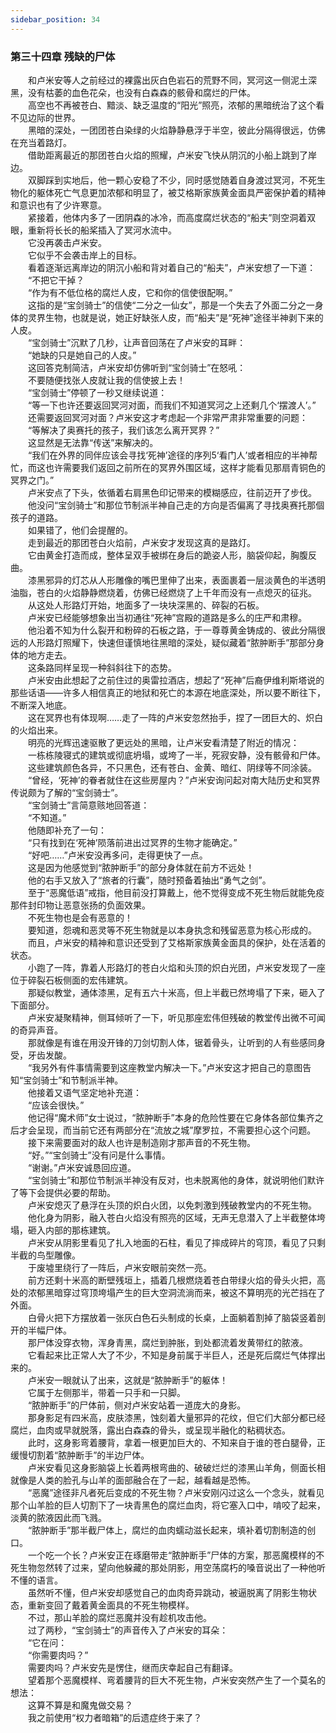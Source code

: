 ```yaml
---
sidebar_position: 34
---
```

### 第三十四章 残缺的尸体  


　　和卢米安等人之前经过的裸露出灰白色岩石的荒野不同，冥河这一侧泥土深黑，没有枯萎的血色花朵，也没有白森森的骸骨和腐烂的尸体。  
　　高空也不再被苍白、黯淡、缺乏温度的“阳光”照亮，浓郁的黑暗统治了这个看不见边际的世界。  
　　黑暗的深处，一团团苍白染绿的火焰静静悬浮于半空，彼此分隔得很远，仿佛在充当着路灯。  
　　借助距离最近的那团苍白火焰的照耀，卢米安飞快从阴沉的小船上跳到了岸边。  
　　双脚踩到实地后，他一颗心安稳了不少，同时感觉随着自身渡过冥河，不死生物化的躯体死亡气息更加浓郁和明显了，被艾格斯家族黄金面具严密保护着的精神和意识也有了少许寒意。  
　　紧接着，他体内多了一团阴森的冰冷，而高度腐烂状态的“船夫”则空洞着双眼，重新将长长的船桨插入了冥河水流中。  
　　它没再袭击卢米安。  
　　它似乎不会袭击岸上的目标。  
　　看着逐渐远离岸边的阴沉小船和背对着自己的“船夫”，卢米安想了一下道：  
　　“不把它干掉？  
　　“作为有不低位格的腐烂人皮，它和你的信使很配啊。”  
　　这指的是“宝剑骑士”的信使“二分之一仙女”，那是一个失去了外面二分之一身体的灵界生物，也就是说，她正好缺张人皮，而“船夫”是“死神”途径半神剥下来的人皮。  
　　“宝剑骑士”沉默了几秒，让声音回荡在了卢米安的耳畔：  
　　“她缺的只是她自己的人皮。”  
　　这回答克制简洁，卢米安却仿佛听到“宝剑骑士”在怒吼：  
　　不要随便找张人皮就让我的信使披上去！  
　　“宝剑骑士”停顿了一秒又继续说道：  
　　“等一下也许还要返回冥河对面，而我们不知道冥河之上还剩几个‘摆渡人’。”  
　　还需要返回冥河对面？卢米安这才考虑起一个非常严肃非常重要的问题：  
　　“等解决了奥赛托的孩子，我们该怎么离开冥界？”  
　　这显然是无法靠“传送”来解决的。  
　　“我们在外界的同伴应该会寻找‘死神’途径的序列5‘看门人’或者相应的半神帮忙，而这也许需要我们返回之前所在的冥界外围区域，这样才能看见那扇青铜色的冥界之门。”  
　　卢米安点了下头，依循着右肩黑色印记带来的模糊感应，往前迈开了步伐。  
　　他没问“宝剑骑士”和那位节制派半神自己走的方向是否偏离了寻找奥赛托那個孩子的道路。  
　　如果错了，他们会提醒的。  
　　走到最近的那团苍白火焰前，卢米安才发现这真的是路灯。  
　　它由黄金打造而成，整体呈双手被绑在身后的跪姿人形，脑袋仰起，胸腹反曲。  
　　漆黑邪异的灯芯从人形雕像的嘴巴里伸了出来，表面裹着一层淡黄色的半透明油脂，苍白的火焰静静燃烧着，仿佛已经燃烧了上千年而没有一点熄灭的征兆。  
　　从这处人形路灯开始，地面多了一块块深黑的、碎裂的石板。  
　　卢米安已经能够想象出当初通往“死神”宫殿的道路是多么的庄严和肃穆。  
　　他沿着不知为什么裂开和粉碎的石板之路，于一尊尊黄金铸成的、彼此分隔很远的人形路灯照耀下，快速但谨慎地往黑暗的深处，疑似藏着“脓肿断手”那部分身体的地方走去。  
　　这条路同样呈现一种斜斜往下的态势。  
　　卢米安由此想起了之前住过的奥雷拉酒店，想起了“死神”后裔伊维利斯塔说的那些话语——许多人相信真正的地狱和死亡的本源在地底深处，所以要不断往下，不断深入地底。  
　　这在冥界也有体现啊……走了一阵的卢米安忽然抬手，捏了一团巨大的、炽白的火焰出来。  
　　明亮的光辉迅速驱散了更远处的黑暗，让卢米安看清楚了附近的情况：  
　　一栋栋陵寝式的建筑或彻底坍塌，或垮了一半，死寂安静，没有骸骨和尸体。  
　　这些建筑颜色各异，不只黑色，还有苍白、金黄、暗红、阴绿等不同涂装。  
　　“曾经，‘死神’的眷者就住在这些房屋内？”卢米安询问起对南大陆历史和冥界传说颇为了解的“宝剑骑士”。  
　　“宝剑骑士”言简意赅地回答道：  
　　“不知道。”  
　　他随即补充了一句：  
　　“只有找到在‘死神’陨落前进出过冥界的生物才能确定。”  
　　“好吧……”卢米安没再多问，走得更快了一点。  
　　这是因为他感觉到“脓肿断手”的部分身体就在前方不远处！  
　　他的右手又放入了“旅者的行囊”，随时预备着抽出“勇气之剑”。  
　　至于“恶魔低语”戒指，他目前没打算戴上，他不觉得变成不死生物后就能免疫那件封印物让恶意张扬的负面效果。  
　　不死生物也是会有恶意的！  
　　要知道，怨魂和恶灵等不死生物就是以本身执念和残留恶意为核心形成的。  
　　而且，卢米安的精神和意识还受到了艾格斯家族黄金面具的保护，处在活着的状态。  
　　小跑了一阵，靠着人形路灯的苍白火焰和头顶的炽白光团，卢米安发现了一座位于碎裂石板侧面的宏伟建筑。  
　　那疑似教堂，通体漆黑，足有五六十米高，但上半截已然垮塌了下来，砸入了下面部分。  
　　卢米安凝聚精神，侧耳倾听了一下，听见那座宏伟但残破的教堂传出微不可闻的奇异声音。  
　　那就像是有谁在用没开锋的刀剑切割人体，锯着骨头，让听到的人有些感同身受，牙齿发酸。  
　　“我另外有件事情需要到这座教堂内解决一下。”卢米安这才把自己的意图告知“宝剑骑士”和节制派半神。  
　　他接着又语气坚定地补充道：  
　　“应该会很快。”  
　　他记得“魔术师”女士说过，“脓肿断手”本身的危险性要在它身体各部位集齐之后才会呈现，而当前它还有两部分在“流放之城”摩罗拉，不需要担心这个问题。  
　　接下来需要面对的敌人也许是制造刚才那声音的不死生物。  
　　“好。”“宝剑骑士”没有问是什么事情。  
　　“谢谢。”卢米安诚恳回应道。  
　　“宝剑骑士”和那位节制派半神没有反对，也未脱离他的身体，就说明他们默许了等下会提供必要的帮助。  
　　卢米安熄灭了悬浮在头顶的炽白火团，以免刺激到残破教堂内的不死生物。  
　　他化身为阴影，融入苍白火焰没有照亮的区域，无声无息潜入了上半截整体垮塌，砸入内部的那栋建筑。  
　　卢米安从阴影里看见了扎入地面的石柱，看见了摔成碎片的穹顶，看见了只剩半截的鸟型雕像。  
　　于废墟里绕行了一阵后，卢米安眼前突然一亮。  
　　前方还剩十米高的断壁残垣上，插着几根燃烧着苍白带绿火焰的骨头火把，高处的浓郁黑暗穿过穹顶垮塌产生的巨大空洞流淌而来，被这不算明亮的光芒挡在了外面。  
　　白骨火把下方摆放着一张灰白色石头制成的长桌，上面躺着割掉了脑袋竖着剖开的半幅尸体。  
　　那尸体没穿衣物，浑身青黑，腐烂到肿胀，到处都流着发黄带红的脓液。  
　　它看起来比正常人大了不少，不知是身前属于半巨人，还是死后腐烂气体撑出来的。  
　　卢米安一眼就认了出来，这就是“脓肿断手”的躯体！  
　　它属于左侧那半，带着一只手和一只脚。  
　　“脓肿断手”的尸体前，侧对卢米安站着一道庞大的身影。  
　　那身影足有四米高，皮肤漆黑，蚀刻着大量邪异的花纹，但它们大部分都已经腐烂，血肉或早就脱落，露出白森森的骨头，或呈现半融化的粘稠状态。  
　　此时，这身影弯着腰背，拿着一根更加巨大的、不知来自于谁的苍白腿骨，正缓慢切割着“脓肿断手”的半边尸体。  
　　卢米安看见这身影脑袋上长着两根弯曲的、破破烂烂的漆黑山羊角，侧面长相就像是人类的脸孔与山羊的面部融合在了一起，越看越是恐怖。  
　　“恶魔”途径非凡者死后变成的不死生物？卢米安刚闪过这么一个念头，就看见那个山羊脸的巨人切割下了一块青黑色的腐烂血肉，将它塞入口中，啃咬了起来，淡黄的脓液因此而飞溅。  
　　“脓肿断手”那半截尸体上，腐烂的血肉蠕动滋长起来，填补着切割制造的创口。  
　　一个吃一个长？卢米安正在琢磨带走“脓肿断手”尸体的方案，那恶魔模样的不死生物忽然转了过来，望向他躲藏的那处阴影，用空荡腐朽的嗓音说出了一种他听不懂的语言。  
　　虽然听不懂，但卢米安却感觉自己的血肉奇异跳动，被逼脱离了阴影生物状态，重新变回了戴着黄金面具的不死生物模样。  
　　不过，那山羊脸的腐烂恶魔并没有趁机攻击他。  
　　过了两秒，“宝剑骑士”的声音传入了卢米安的耳朵：  
　　“它在问：  
　　“你需要肉吗？”  
　　需要肉吗？卢米安先是愣住，继而庆幸起自己有翻译。  
　　望着那个恶魔模样、弯着腰背的巨大不死生物，卢米安突然产生了一个莫名的想法：  
　　这算不算是和魔鬼做交易？  
　　我之前使用“权力者暗箱”的后遗症终于来了？  
